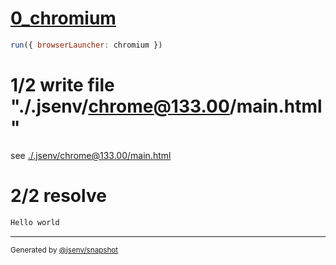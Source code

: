 # [0_chromium](../../script_module_jsx_dev.test.mjs#L24)

```js
run({ browserLauncher: chromium })
```

# 1/2 write file "./.jsenv/chrome@133.00/main.html"

see [./.jsenv/chrome@133.00/main.html](./.jsenv/chrome@133.00/main.html)

# 2/2 resolve

```js
Hello world
```

---

<sub>
  Generated by <a href="https://github.com/jsenv/core/tree/main/packages/independent/snapshot">@jsenv/snapshot</a>
</sub>
